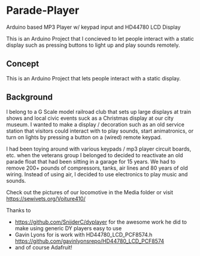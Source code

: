 # Parade-Player
Arduino based MP3 Player w/ keypad input and HD44780 LCD Display

This is an Arduino Project that I concieved to let people interact with a static display such as pressing buttons to light up and play sounds remotely.  

## Concept

This is an Arduino Project that lets people interact with a static display.

## Background
I belong to a G Scale model railroad club that sets up large displays at train shows and local civic events suck as a Christmas display at our city museum.  I wanted to make a display / decoration such as an old service station that visitors could interact with to play sounds, start animatronics, or turn on lights by pressing a button on a (wired) remote keypad.

I had been toying around with various keypads / mp3 player circuit boards, etc. when the veterans group I belonged to decided to reactivate an old parade float that had been sitting in a garage for 15 years.  We had to remove 200+ pounds of compressors, tanks, air lines and 80 years of old wiring.  Instead of using air, I decided to use electronics to play music and sounds.

Check out the pictures of our locomotive in the Media folder or visit https://sewivets.org/Voiture410/ 

Thanks to 
 - https://github.com/SnijderC/dyplayer  for the awesome work he did to make using generic DY players easy to use 
 - Gavin Lyons for is work with HD44780_LCD_PCF8574.h  https://github.com/gavinlyonsrepo/HD44780_LCD_PCF8574
 - and of course Adafruit!

